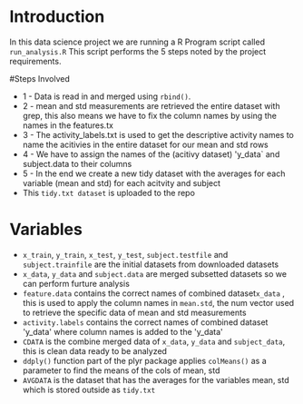 # Introduction

In this data science project we are running a R Program script called `run_analysis.R`
This script performs the 5 steps noted by the project requirements. 

#Steps Involved    

* 1 - Data is read in and merged using `rbind()`. 
* 2 - mean and std measurements are retrieved the entire dataset with grep, this also means we have to fix the column names by using the names in the features.tx
* 3 - The activity_labels.txt is used to get the descriptive activity names to name the acitivies in the entire dataset for our mean and std rows 
* 4 - We have to assign the names of the (acitivy dataset) 'y_data` and subject.data to their columns 
* 5 - In the end we create a new tidy dataset with the averages for each variable (mean and std) for each acitvity and subject
* This `tidy.txt dataset` is uploaded to the repo 

# Variables

* `x_train`, `y_train`, `x_test`, `y_test`, `subject.testfile` and `subject.trainfile` are the initial datasets from downloaded datasets 
* `x_data`, `y_data` and `subject.data` are merged subsetted datasets so we can perform furture analysis 
* `feature.data` contains the correct names of combined dataset`x_data` , this is used to apply the column names in `mean.std`, the num vector used to retrieve the specific data of mean and std measurements
* `activity.labels` contains the correct names of combined dataset 'y_data' where column names is added to the 'y_data'
* `CDATA` is the combine merged data of `x_data`, `y_data` and `subject_data`, this is clean data ready to be analyzed
* `ddply()` function part of the plyr package applies `colMeans()` as a parameter to find the means of the cols of mean, std
* `AVGDATA` is the dataset that has the averages for the variables mean, std which is stored outside as `tidy.txt`
